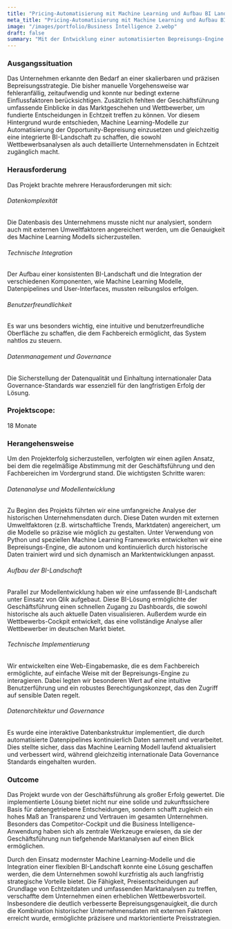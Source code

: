 ```yaml
---
title: "Pricing-Automatisierung mit Machine Learning und Aufbau BI Landschaft"
meta_title: "Pricing-Automatisierung mit Machine Learning und Aufbau BI Landschaft"
image: "/images/portfolio/Business Intelligence 2.webp"
draft: false
summary: "Mit der Entwicklung einer automatisierten Bepreisungs-Engine und der Integration einer flexiblen Business Intelligence-Lösung haben wir für unser Unternehmen eine zukunftssichere Grundlage geschaffen, die datengetriebene Entscheidungen einfach macht. Dank Marktanalysen und optimierter Preisstrategien konnte die Wettbewerbsfähigkeit nachhaltig gestärkt werden. Entdecken Sie, wie diese innovative Lösung maßgeschneiderte Ergebnisse liefert und langfristige strategische Vorteile bietet."
---
```


### Ausgangssituation

Das Unternehmen erkannte den Bedarf an einer skalierbaren und präzisen Bepreisungsstrategie. Die bisher manuelle Vorgehensweise war fehleranfällig, zeitaufwendig und konnte nur bedingt externe Einflussfaktoren berücksichtigen. Zusätzlich fehlten der Geschäftsführung umfassende Einblicke in das Marktgeschehen und Wettbewerber, um fundierte Entscheidungen in Echtzeit treffen zu können.
Vor diesem Hintergrund wurde entschieden, Machine Learning-Modelle zur Automatisierung der Opportunity-Bepreisung einzusetzen und gleichzeitig eine integrierte BI-Landschaft zu schaffen, die sowohl Wettbewerbsanalysen als auch detaillierte Unternehmensdaten in Echtzeit zugänglich macht.

### Herausforderung
Das Projekt brachte mehrere Herausforderungen mit sich:

###### Datenkomplexität
Die Datenbasis des Unternehmens musste nicht nur analysiert, sondern auch mit externen Umweltfaktoren angereichert werden, um die Genauigkeit des Machine Learning Modells sicherzustellen.
###### Technische Integration
Der Aufbau einer konsistenten BI-Landschaft und die Integration der verschiedenen Komponenten, wie Machine Learning Modelle, Datenpipelines und User-Interfaces, mussten reibungslos erfolgen.
###### Benutzerfreundlichkeit
Es war uns besonders wichtig, eine intuitive und benutzerfreundliche Oberfläche zu schaffen, die dem Fachbereich ermöglicht, das System nahtlos zu steuern.
###### Datenmanagement und Governance
Die Sicherstellung der Datenqualität und Einhaltung internationaler Data Governance-Standards war essenziell für den langfristigen Erfolg der Lösung.

### Projektscope:

18 Monate

### Herangehensweise

Um den Projekterfolg sicherzustellen, verfolgten wir einen agilen Ansatz, bei dem die regelmäßige Abstimmung mit der Geschäftsführung und den Fachbereichen im Vordergrund stand. Die wichtigsten Schritte waren:

###### Datenanalyse und Modellentwicklung
Zu Beginn des Projekts führten wir eine umfangreiche Analyse der historischen Unternehmensdaten durch. Diese Daten wurden mit externen Umweltfaktoren (z.B. wirtschaftliche Trends, Marktdaten) angereichert, um die Modelle so präzise wie möglich zu gestalten.
Unter Verwendung von Python und speziellen Machine Learning Frameworks entwickelten wir eine Bepreisungs-Engine, die autonom und kontinuierlich durch historische Daten trainiert wird und sich dynamisch an Marktentwicklungen anpasst.
###### Aufbau der BI-Landschaft
Parallel zur Modellentwicklung haben wir eine umfassende BI-Landschaft unter Einsatz von Qlik aufgebaut. Diese BI-Lösung ermöglichte der Geschäftsführung einen schnellen Zugang zu Dashboards, die sowohl historische als auch aktuelle Daten visualisieren. Außerdem wurde ein Wettbewerbs-Cockpit entwickelt, das eine vollständige Analyse aller Wettbewerber im deutschen Markt bietet.
###### Technische Implementierung
Wir entwickelten eine Web-Eingabemaske, die es dem Fachbereich ermöglichte, auf einfache Weise mit der Bepreisungs-Engine zu interagieren. Dabei legten wir besonderen Wert auf eine intuitive Benutzerführung und ein robustes Berechtigungskonzept, das den Zugriff auf sensible Daten regelt.
###### Datenarchitektur und Governance
Es wurde eine interaktive Datenbankstruktur implementiert, die durch automatisierte Datenpipelines kontinuierlich Daten sammelt und verarbeitet. Dies stellte sicher, dass das Machine Learning Modell laufend aktualisiert und verbessert wird, während gleichzeitig internationale Data Governance Standards eingehalten wurden.

### Outcome
Das Projekt wurde von der Geschäftsführung als großer Erfolg gewertet. Die implementierte Lösung bietet nicht nur eine solide und zukunftssichere Basis für datengetriebene Entscheidungen, sondern schafft zugleich ein hohes Maß an Transparenz und Vertrauen im gesamten Unternehmen. Besonders das Competitor-Cockpit und die Business Intelligence-Anwendung haben sich als zentrale Werkzeuge erwiesen, da sie der Geschäftsführung nun tiefgehende Marktanalysen auf einen Blick ermöglichen.

Durch den Einsatz modernster Machine Learning-Modelle und die Integration einer flexiblen BI-Landschaft konnte eine Lösung geschaffen werden, die dem Unternehmen sowohl kurzfristig als auch langfristig strategische Vorteile bietet. Die Fähigkeit, Preisentscheidungen auf Grundlage von Echtzeitdaten und umfassenden Marktanalysen zu treffen, verschaffte dem Unternehmen einen erheblichen Wettbewerbsvorteil. Insbesondere die deutlich verbesserte Bepreisungsgenauigkeit, die durch die Kombination historischer Unternehmensdaten mit externen Faktoren erreicht wurde, ermöglichte präzisere und marktorientierte Preisstrategien.

